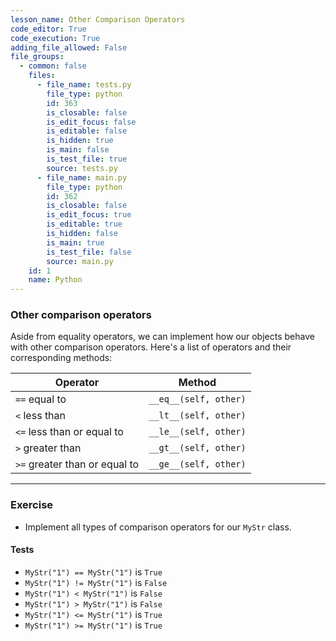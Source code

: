 ```yaml
---
lesson_name: Other Comparison Operators
code_editor: True
code_execution: True
adding_file_allowed: False
file_groups:
  - common: false
    files:
      - file_name: tests.py
        file_type: python
        id: 363
        is_closable: false
        is_edit_focus: false
        is_editable: false
        is_hidden: true
        is_main: false
        is_test_file: true
        source: tests.py
      - file_name: main.py
        file_type: python
        id: 362
        is_closable: false
        is_edit_focus: true
        is_editable: true
        is_hidden: false
        is_main: true
        is_test_file: false
        source: main.py
    id: 1
    name: Python
---
```


### Other comparison operators

Aside from equality operators, we can implement how our objects behave with other comparison operators. Here's a list of operators and their corresponding methods:

| Operator                      | Method                |
| ----------------------------- | --------------------- |
| `==` equal to                 | `__eq__(self, other)` |
| `<` less than                 | `__lt__(self, other)` |
| `<=` less than or equal to    | `__le__(self, other)` |
| `>` greater than              | `__gt__(self, other)` |
| `>=` greater than or equal to | `__ge__(self, other)` |

---

### Exercise

- Implement all types of comparison operators for our `MyStr` class.

#### Tests

<ul>
<li id="test-1"><code>MyStr("1") == MyStr("1")</code> is <code>True</code></li>
<li id="test-2"><code>MyStr("1") != MyStr("1")</code> is <code>False</code></li>
<li id="test-3"><code>MyStr("1") &lt; MyStr("1")</code> is <code>False</code></li>
<li id="test-4"><code>MyStr("1") &gt; MyStr("1")</code> is <code>False</code></li>
<li id="test-5"><code>MyStr("1") &lt;= MyStr("1")</code> is <code>True</code></li>
<li id="test-6"><code>MyStr("1") &gt;= MyStr("1")</code> is <code>True</code></li>
</ul>
